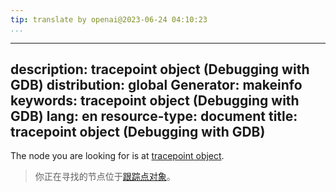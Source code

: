 ```yaml
---
tip: translate by openai@2023-06-24 04:10:23
...
```

---
description: tracepoint object (Debugging with GDB)
distribution: global
Generator: makeinfo
keywords: tracepoint object (Debugging with GDB)
lang: en
resource-type: document
title: tracepoint object (Debugging with GDB)
---

The node you are looking for is at [tracepoint object](IPA-Protocol-Objects.html#tracepoint-object).

> 你正在寻找的节点位于[跟踪点对象](IPA-Protocol-Objects.html#tracepoint-object)。
